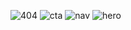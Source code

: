 ![404](https://user-images.githubusercontent.com/102037618/171469448-9e8ef609-dce7-494e-8f77-b294c07b4387.png)
![cta](https://user-images.githubusercontent.com/102037618/171469466-68c2b766-8759-4fff-b7a3-a6051d62a298.png)
![nav](https://user-images.githubusercontent.com/102037618/171469485-6ec65022-646d-4dc9-b219-6d3bf623c8f9.png)
![hero](https://user-images.githubusercontent.com/102037618/171469495-dd4e23b9-9a7f-4e74-804c-47b3124aa329.png)
